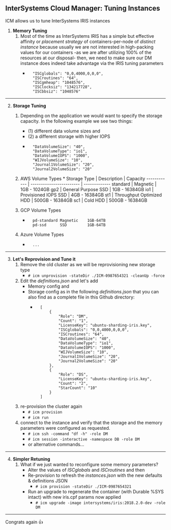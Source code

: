 ## InterSystems Cloud Manager: Tuning Instances

ICM allows us to tune InterSystems IRIS instances

1. **Memory Tuning**
	1. Most of the time as InterSystems IRIS has a simple but effective affinity or *placement strategy* of containers-per-node of *distinct instance* because usually we are not interested in high-packing values for our containers -as we are after utilizing 100% of the resources at our disposal- then, we need to make sure our DM instance does indeed take advantage via the IRIS tuning parameters
		* ```
			"ISCglobals": "0,0,4000,0,0,0",
        	"ISCroutines": "64",
        	"ISCgmheap": "1048576",
        	"ISClocksiz": "134217728",
        	"ISCbbsiz": "1048576"
			```

---

2. **Storage Tuning**
	1. Depending on the application we would want to specify the storage capacity. In the following example we see two things:
		* (1) different data volume sizes and
		* (2) a different storage with higher IOPS
		* ```
			"DataVolumeSize": "40",
        	"DataVolumeType": "io1",
        	"DataVolumeIOPS": "1000",
        	"WIJVolumeSize": "10",
        	"Journal1VolumeSize": "20",
        	"Journal2VolumeSize": "20"
			```
	2. AWS Volume Types
		* 
			Storage Type | Description              | Capacity
			------------ | ------------------------ | -------------
			standard     | Magnetic                 | 1GB - 1024GB
			gp2          | General Purpose SSD      | 1GB - 16384GB
			io1	         | Provisioned IOPS SSD     | 4GB - 16384GB
			st1	         | Throughput Optimized HDD | 500GB - 16384GB
			sc1          | Cold HDD                 | 500GB - 16384GB
		
	3. GCP Volume Types
		* ```
			pd-standard	Magnetic	1GB-64TB
			pd-ssd	    SSD	        1GB-64TB
			```
	4. Azure Volume Types
		* ```
			...
			```

---

3. **Let's Reprovision and Tune it**
	1. Remove the old cluster as we will be reprovisioning new storage type
		* ```# icm unprovision -stateDir ./ICM-0987654321 -cleanUp -force```
	2. Edit the *definitions.json* and let's add
		* Memory config and
		* Storage config as in the following *definitions.json* that you can also find as a complete file in this Github directory:
			- ```
				[
    				{
						"Role": "DM",
						"Count": "1",
						"LicenseKey": "ubuntu-sharding-iris.key",
						"ISCglobals": "0,0,4000,0,0,0",
        				"ISCroutines": "64",
        				"DataVolumeSize": "40",
        				"DataVolumeType": "io1",
        				"DataVolumeIOPS": "1000",
        				"WIJVolumeSize": "10",
        				"Journal1VolumeSize": "20",
        				"Journal2VolumeSize": "20"	
    				},
    				{
						"Role": "DS",
						"LicenseKey": "ubuntu-sharding-iris.key",
						"Count": "2",
						"StarCount": "10"
    				}
				]
				```
	3. re-provision the cluster again
		* ```# icm provision```
		* ```# icm run```
	4. connect to the instance and verify that the storage and the memory parameters were configured as requested.
		* ```# icm ssh -command "df -h" -role DM```
		* ```# icm session -interactive -namespace DB -role DM```
		* or alternative commands...

---

4. **Simpler Retuning**
	1. What if we just wanted to reconfigure some memory parameters?
		* Alter the values of *ISCglobals* and *ISCroutines* and then
		* Re-provision to refresh the *instances.json* with the new defaults & definitions JSON
			- ```# icm provision -stateDir ./ICM-0987654321```
		* Run an upgrade to regenerate the container (with Durable %SYS intact) with new iris.cpf params now applied
			- ```# icm upgrade -image intersystems/iris:2018.2.0-dev -role DM```
---

Congrats again :+1: 
